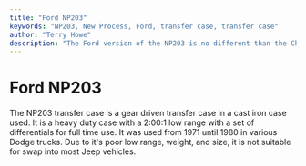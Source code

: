 ```yaml
---
title: "Ford NP203"
keywords: "NP203, New Process, Ford, transfer case, transfer case"
author: "Terry Howe"
description: "The Ford version of the NP203 is no different than the Chevy or Dodge version as far as a Jeeper is concerned, it is a boat anchor."
---
```

# Ford NP203

The NP203 transfer case is a gear driven transfer case in a cast iron case used. It is a heavy duty case with a 2:00:1 low range with a set of differentials for full time use. It was used from 1971 until 1980 in various Dodge trucks. Due to it's poor low range, weight, and size, it is not suitable for swap into most Jeep vehicles.